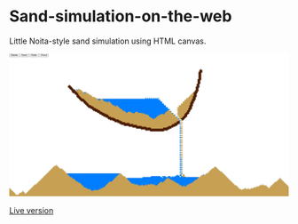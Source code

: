 # Sand-simulation-on-the-web
Little Noita-style sand simulation using HTML canvas.

![preview](https://github.com/TatuLaras/Sand-simulation-on-the-web/blob/main/preview.jpg?raw=true)

[Live version](https://tatularas.github.io/Sand-simulation-on-the-web/)
